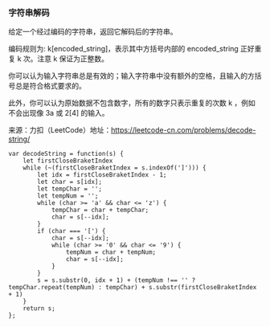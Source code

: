 ### 字符串解码

给定一个经过编码的字符串，返回它解码后的字符串。

编码规则为: k[encoded_string]，表示其中方括号内部的 encoded_string 正好重复 k 次。注意 k 保证为正整数。

你可以认为输入字符串总是有效的；输入字符串中没有额外的空格，且输入的方括号总是符合格式要求的。

此外，你可以认为原始数据不包含数字，所有的数字只表示重复的次数 k ，例如不会出现像 3a 或 2[4] 的输入。

来源：力扣（LeetCode）地址：https://leetcode-cn.com/problems/decode-string/

```
var decodeString = function(s) {
    let firstCloseBraketIndex
    while (~(firstCloseBraketIndex = s.indexOf(']'))) {
        let idx = firstCloseBraketIndex - 1;
        let char = s[idx];
        let tempChar = '';
        let tempNum = '';
        while (char >= 'a' && char <= 'z') {
            tempChar = char + tempChar;
            char = s[--idx];
        }
        if (char === '[') {
            char = s[--idx];
            while (char >= '0' && char <= '9') {
                tempNum = char + tempNum;
                char = s[--idx];
            }
        }
        s = s.substr(0, idx + 1) + (tempNum !== '' ? tempChar.repeat(tempNum) : tempChar) + s.substr(firstCloseBraketIndex + 1)
    }
    return s;
};
```